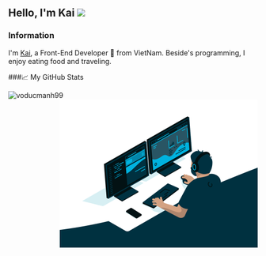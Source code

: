 ## Hello, I'm Kai <img src="https://media.giphy.com/media/hvRJCLFzcasrR4ia7z/giphy.gif" width="25px">

### Information

I'm [Kai](https://voducmanh.com), a Front-End Developer 🚀 from VietNam. Beside's programming, I enjoy eating food and traveling.

  
###📈 My GitHub Stats

<p align="left"> <img src="https://github-readme-stats.vercel.app/api?username=voducmanh99&show_icons=true&theme=gotham" alt="voducmanh99" width="400"/>

<img align="right" alt="GIF" src="https://github.com/voducmanh99/voducmanh99/blob/master/code.gif?raw=true" width="400"  />



